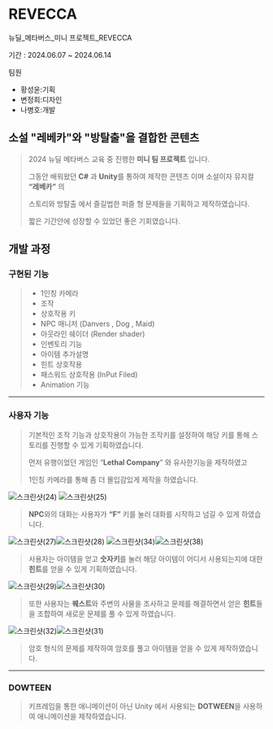 REVECCA
========
뉴딜_메타버스_미니 프로젝트_REVECCA

기간 : 2024.06.07 ~ 2024.06.14

팀원 
- 황성윤:기획
- 변정희:디자인
- 나병호:개발




## 소설 "레베카"와 "방탈출"을 결합한 콘텐츠 



> 2024 뉴딜 메타버스 교육 중 진행한 **미니 팀 프로젝트** 입니다.
>
> 그동안 배워왔던 **C#** 과 **Unity**를 통하여 제작한 콘텐츠 이며 소설이자 뮤지컬 **“레베카”** 의
>
> 스토리와 방탈출 에서 즐길법한 퍼즐 형 문제들을 기획하고 제작하였습니다.
>
> 짧은 기간안에 성장할 수 있었던 좋은 기회였습니다.

## 개발 과정

### 구현된 기능 
>- 1인칭 카메라
>- 조작
>- 상호작용 키
>- NPC 매니저 (Danvers , Dog , Maid)
>- 아웃라인 쉐이더 (Render shader)
>- 인벤토리 기능
>- 아이템 추가설명
>- 힌트 상호작용 
>- 패스워드 상호작용 (InPut Filed)
>- Animation 기능


---
### 사용자 기능
>
> 기본적인 조작 기능과 상호작용이 가능한 조작키를 설정하여 해당 키를 통해 스토리를 진행할 수 있게 기획하였습니다.
>
> 먼저 유행이었던 게임인 “**Lethal Company**” 와 유사한기능을 제작하였고
>
> 1인칭 카메라를 통해 좀 더 몰입감있게 제작을 하였습니다.


![스크린샷(24)](https://github.com/user-attachments/assets/a777bc80-5a43-4325-b9be-1b0aaa19e941) ![스크린샷(25)](https://github.com/user-attachments/assets/10221194-43d3-4cf7-93d0-ecab20e18d7f)
> **NPC**와의 대화는 사용자가 **“F”** 키를 눌러 대화를 시작하고 넘길 수 있게 하였습니다.

![스크린샷(27)](https://github.com/user-attachments/assets/16d75386-e5fb-48e2-ada6-2f816b0e4398)![스크린샷(28)](https://github.com/user-attachments/assets/60d3e97e-677b-403d-86a5-cafa4ff659c3)
![스크린샷(34)](https://github.com/user-attachments/assets/8b530bab-af1f-42ce-85a6-ba017ba842d5)![스크린샷(38)](https://github.com/user-attachments/assets/d380da73-2fd3-4013-8a5f-d83a077cf945)

> 사용자는 아이템을 얻고 **숫자키**를 눌러 해당 아이템이 어디서 사용되는지에 대한 **힌트**를 얻을 수 있게 기획하였습니다.

![스크린샷(29)](https://github.com/user-attachments/assets/c95edb76-2a5a-461a-9fee-06af2a02fbcd)![스크린샷(30)](https://github.com/user-attachments/assets/04cd42f8-f872-4531-a2c9-ff2c78e4a62e)

> 또한 사용자는 **퀘스트**와 주변의 사물을 조사하고 문제를 해결하면서 얻은 **힌트**들을 조합하여 새로운 문제를 풀 수 있게 하였습니다.


![스크린샷(32)](https://github.com/user-attachments/assets/d0ab4902-d4aa-44bb-92b9-52151e9326ec)![스크린샷(31)](https://github.com/user-attachments/assets/623f34ae-f50b-4026-a290-62d21a6c3778)

> 암호 형식의 문제를 제작하여 암호를 풀고 아이템을 얻을 수 있게 제작하였습니다.

---

### DOWTEEN

> 키프레임을 통한 애니메이션이 아닌 Unity 에서 사용되는 **DOTWEEN**을 사용하여 애니메이션을 제작하였습니다.

